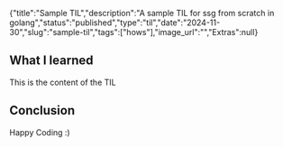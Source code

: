 {"title":"Sample TIL","description":"A sample TIL for ssg from scratch in golang","status":"published","type":"til","date":"2024-11-30","slug":"sample-til","tags":["hows"],"image_url":"","Extras":null}


## What I learned

This is the content of the TIL

## Conclusion

Happy Coding :)

